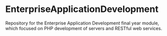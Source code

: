 # EnterpriseApplicationDevelopment
Repository for the Enterprise Application Development final year module, which focused on PHP development of servers and RESTful web services.
